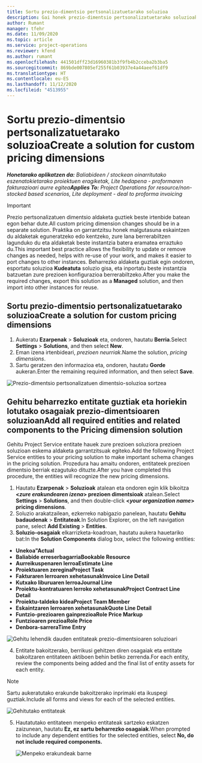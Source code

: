```yaml
---
title: Sortu prezio-dimentsio pertsonalizatuetarako soluzioa
description: Gai honek prezio-dimentsio pertsonalizatuetarako soluzioak sortzeko informazioa eskaintzen du.
author: Rumant
manager: tfehr
ms.date: 11/09/2020
ms.topic: article
ms.service: project-operations
ms.reviewer: kfend
ms.author: rumant
ms.openlocfilehash: 441501dff23d16960381b3f9fb4b2cceba2b3ba5
ms.sourcegitcommit: 869bde007805ef255f61b03937e4a44aeef61df9
ms.translationtype: HT
ms.contentlocale: eu-ES
ms.lasthandoff: 11/12/2020
ms.locfileid: "4513955"
---
```

# <a name="create-a-solution-for-custom-pricing-dimensions"></a><span data-ttu-id="85edd-103">Sortu prezio-dimentsio pertsonalizatuetarako soluzioa</span><span class="sxs-lookup"><span data-stu-id="85edd-103">Create a solution for custom pricing dimensions</span></span>

 <span data-ttu-id="85edd-104">_**Honetarako aplikatzen da:** Baliabideen / stockean oinarritutako eszenatokietarako proiektuen eragiketak, Lite hedapena - proformaren fakturazioari aurre egitea_</span><span class="sxs-lookup"><span data-stu-id="85edd-104">_**Applies To:** Project Operations for resource/non-stocked based scenarios, Lite deployment - deal to proforma invoicing_</span></span> 

>[!IMPORTANT]
><span data-ttu-id="85edd-105">Prezio pertsonalizatuen dimentsio aldaketa guztiek beste irtenbide batean egon behar dute.</span><span class="sxs-lookup"><span data-stu-id="85edd-105">All custom pricing dimension changes should be in a separate solution.</span></span> <span data-ttu-id="85edd-106">Praktika on garrantzitsu honek malgutasuna eskaintzen du aldaketak eguneratzeko edo kentzeko, zure lana berrerabiltzen lagunduko du eta aldaketak beste instantzia batera eramatea erraztuko du.</span><span class="sxs-lookup"><span data-stu-id="85edd-106">This important best practice allows the flexibility to update or remove changes as needed, helps with re-use of your work, and makes it easier to port changes to other instances.</span></span> <span data-ttu-id="85edd-107">Beharrezko aldaketa guztiak egin ondoren, esportatu soluzioa **Kudeatuta** soluzio gisa, eta inportatu beste instantzia batzuetan zure prezioen konfigurazioa berrerabiltzeko.</span><span class="sxs-lookup"><span data-stu-id="85edd-107">After you make the required changes, export this solution as a **Managed** solution, and then import into other instances for reuse.</span></span>

## <a name="create-a-solution-for-custom-pricing-dimensions"></a><span data-ttu-id="85edd-108">Sortu prezio-dimentsio pertsonalizatuetarako soluzioa</span><span class="sxs-lookup"><span data-stu-id="85edd-108">Create a solution for custom pricing dimensions</span></span>

1.  <span data-ttu-id="85edd-109">Aukeratu **Ezarpenak** > **Soluzioak** eta, ondoren, hautatu **Berria**.</span><span class="sxs-lookup"><span data-stu-id="85edd-109">Select **Settings** > **Solutions**, and then select **New**.</span></span>
2.  <span data-ttu-id="85edd-110">Eman izena irtenbideari, *<your organization name> prezioen neurriak*.</span><span class="sxs-lookup"><span data-stu-id="85edd-110">Name the solution, *<your organization name> pricing dimensions*.</span></span>
3. <span data-ttu-id="85edd-111">Sartu geratzen den informazioa eta, ondoren, hautatu **Gorde** aukeran.</span><span class="sxs-lookup"><span data-stu-id="85edd-111">Enter the remaining required information, and then select **Save**.</span></span>

  ![Prezio-dimentsio pertsonalizatuen dimentsio-soluzioa sortzea](./media/Creation-of-custom-pricing-dimension-solution.png)
 
## <a name="add-all-required-entities-and-related-components-to-the-pricing-dimension-solution"></a><span data-ttu-id="85edd-113">Gehitu beharrezko entitate guztiak eta horiekin lotutako osagaiak prezio-dimentsioaren soluzioan</span><span class="sxs-lookup"><span data-stu-id="85edd-113">Add all required entities and related components to the Pricing dimension solution</span></span>

<span data-ttu-id="85edd-114">Gehitu Project Service entitate hauek zure prezioen soluziora prezioen soluzioan eskema aldaketa garrantzitsuak egiteko.</span><span class="sxs-lookup"><span data-stu-id="85edd-114">Add the following Project Service entities to your pricing solution to make important schema changes in the pricing solution.</span></span> <span data-ttu-id="85edd-115">Prozedura hau amaitu ondoren, entitateek prezioen dimentsio berriak ezagutuko dituzte.</span><span class="sxs-lookup"><span data-stu-id="85edd-115">After you have completed this procedure, the entities will recognize the new pricing dimensions.</span></span>

1.  <span data-ttu-id="85edd-116">Hautatu **Ezarpenak** > **Soluzioak** atalean eta ondoren egin klik bikoitza **<*zure erakundearen izena*> prezioen dimentsioak** atalean.</span><span class="sxs-lookup"><span data-stu-id="85edd-116">Select **Settings** > **Solutions**, and then double-click **<*your organization name*> pricing dimensions**.</span></span>
2.  <span data-ttu-id="85edd-117">Soluzio arakatzailean, ezkerreko nabigazio panelean, hautatu **Gehitu badaudenak** > **Entitateak**.</span><span class="sxs-lookup"><span data-stu-id="85edd-117">In Solution Explorer, on the left navigation pane, select **Add Existing** > **Entities**.</span></span>
3.  <span data-ttu-id="85edd-118">**Soluzio-osagaiak** elkarrizketa-koadroan, hautatu aukera hauetariko bat:</span><span class="sxs-lookup"><span data-stu-id="85edd-118">In the **Solution Components** dialog box, select the following entities:</span></span>
 
   - <span data-ttu-id="85edd-119">**Unekoa"**</span><span class="sxs-lookup"><span data-stu-id="85edd-119">**Actual**</span></span>
   - <span data-ttu-id="85edd-120">**Baliabide erreserbagarria**</span><span class="sxs-lookup"><span data-stu-id="85edd-120">**Bookable Resource**</span></span>
   - <span data-ttu-id="85edd-121">**Aurreikuspenaren lerroa**</span><span class="sxs-lookup"><span data-stu-id="85edd-121">**Estimate Line**</span></span>
   - <span data-ttu-id="85edd-122">**Proiektuaren zeregina**</span><span class="sxs-lookup"><span data-stu-id="85edd-122">**Project Task**</span></span>
   - <span data-ttu-id="85edd-123">**Fakturaren lerroaren xehetasunak**</span><span class="sxs-lookup"><span data-stu-id="85edd-123">**Invoice Line Detail**</span></span>
   - <span data-ttu-id="85edd-124">**Kutxako liburuaren lerroa**</span><span class="sxs-lookup"><span data-stu-id="85edd-124">**Journal Line**</span></span>
   - <span data-ttu-id="85edd-125">**Proiektu-kontratuaren lerroko xehetasunak**</span><span class="sxs-lookup"><span data-stu-id="85edd-125">**Project Contract Line Detail**</span></span>
   - <span data-ttu-id="85edd-126">**Proiektu-taldeko kidea**</span><span class="sxs-lookup"><span data-stu-id="85edd-126">**Project Team Member**</span></span>
   - <span data-ttu-id="85edd-127">**Eskaintzaren lerroaren xehetasunak**</span><span class="sxs-lookup"><span data-stu-id="85edd-127">**Quote Line Detail**</span></span>
   - <span data-ttu-id="85edd-128">**Funtzio-prezioaren gainprezioa**</span><span class="sxs-lookup"><span data-stu-id="85edd-128">**Role Price Markup**</span></span>
   - <span data-ttu-id="85edd-129">**Funtzioaren prezioa**</span><span class="sxs-lookup"><span data-stu-id="85edd-129">**Role Price**</span></span>
   - <span data-ttu-id="85edd-130">**Denbora-sarrera**</span><span class="sxs-lookup"><span data-stu-id="85edd-130">**Time Entry**</span></span>
 
   ![Gehitu lehendik dauden entitateak prezio-dimentsioaren soluzioari](./media/Existing-entities-to-PD-solution.png)
 
 4. <span data-ttu-id="85edd-132">Entitate bakoitzerako, berrikusi gehitzen diren osagaiak eta entitate bakoitzaren entitateen aktiboen behin betiko zerrenda.</span><span class="sxs-lookup"><span data-stu-id="85edd-132">For each entity, review the components being added and the final list of entity assets for each entity.</span></span> 

   >[!NOTE]
   > <span data-ttu-id="85edd-133">Sartu aukeratutako erakunde bakoitzerako inprimaki eta ikuspegi guztiak.</span><span class="sxs-lookup"><span data-stu-id="85edd-133">Include all forms and views for each of the selected entities.</span></span>

  ![Gehitutako entitateak](./media/solution-component-selection.png)


5.  <span data-ttu-id="85edd-135">Hautatutako entitateen menpeko entitateak sartzeko eskatzen zaizunean, hautatu **Ez, ez sartu beharrezko osagaiak**.</span><span class="sxs-lookup"><span data-stu-id="85edd-135">When prompted to include any dependent entities for the selected entities, select **No, do not include required components.**</span></span>

    ![Menpeko erakundeak barne](./media/Do-not-include-required.png)
